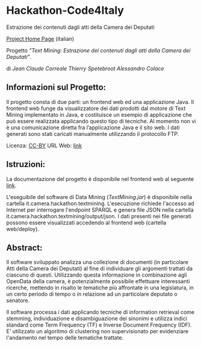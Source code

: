 Hackathon-Code4Italy
====================

Estrazione dei contenuti dagli atti della Camera dei Deputati

[Project Home Page](http://code4italy.altervista.org/) (italian)

Progetto *"Text Mining: Estrazione dei contenuti dagli atti della Camera dei Deputati"*.

di
_Jean Claude Correale_
_Thierry Spetebroot_
_Alessandro Colace_

## Informazioni sul Progetto:

Il progetto consta di due parti: un frontend web ed una applicazione Java. Il frontend web funge da visualizzatore dei dati prodotti dal motore di Text Mining implementato in Java, e costituisce un esempio di applicazione che può essere realizzata applicando questo tipo di tecniche. Al momento non vi è una comunicazione diretta fra l’applicazione Java e il sito web. I dati generati sono stati caricati manualmente utilizzando il protocollo FTP.

Licenza: [CC-BY](http://creativecommons.org/licenses/by/2.0/)
URL Web: [link](http://code4italy.altervista.org/)

## Istruzioni:

La documentazione del progetto è disponibile nel frontend web al seguente [link]( http://www.code4italy.altervista.org/info/index.html).

L'eseguibile del software di Data Mining (*TextMining.jar*) è disponibile nella cartella it.camera.hackathon.textmining. L'esecuzione richiede l'accesso ad Internet per interrogare l'endpoint SPARQL e genera file JSON nella cartella it.camera.hackathon.textmining/output/json. I dati presenti nei file generati possono essere visualizzati accedendo al frontend web (cartella web/deploy).

## Abstract:

Il software sviluppato analizza una collezione di documenti (in particolare Atti della Camera dei Deputati) al fine di individuare gli argomenti trattati da ciascuno di questi. Utilizzando questa informazione in combinazione agli OpenData della camera, è potenzialmente possibile effettuare interessanti ricerche, mettendo in risalto le tematiche più affrontate in una legislatura, in un certo periodo di tempo o in relazione ad un particolare deputato o senatore.

Il software processa i dati applicando tecniche di information retrieval come stemming, individuazione e disambiguazione dei sinonimi e utilizza indici standard come Term Frequency (TF) e Inverse Document Frequency (IDF). E' utilizzato un algoritmo di clustering non supervisionato per evidenziare l'andamento nel tempo delle tematiche trattate.
